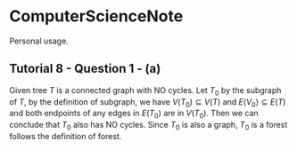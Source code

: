 # ComputerScienceNote
Personal usage.



## Tutorial 8 - Question 1 - (a)

Given tree $T$ is a connected graph with NO cycles. Let $T_0$ by the subgraph of $T$, by the definition of subgraph, we have $V(T_0) \subseteq V(T)$ and $E(V_0) \subseteq E(T)$ and both endpoints of any edges in $E(T_0)$ are in $V(T_0)$. Then we can conclude that $T_0$ also has NO cycles. Since $T_0$ is also a graph, $T_0$ is a forest follows the definition of forest.


